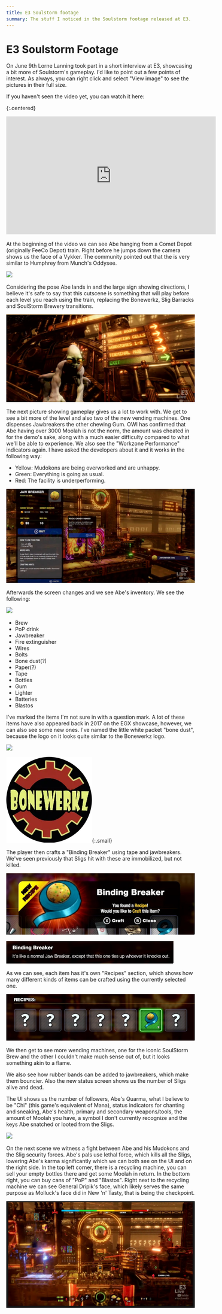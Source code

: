 ```yaml
---
title: E3 Soulstorm footage
summary: The stuff I noticed in the Soulstorm footage released at E3.
---
```


# E3 Soulstorm Footage

On June 9th Lorne Lanning took part in a short interview at E3, showcasing a bit
more of Soulstorm's gameplay. I'd like to point out a few points of
interest. As always, you can right click and select "View image" to see the
pictures in their full size.

If you haven't seen the video yet, you can watch it here:

{:.centered}
<p><iframe width="560" height="315"
src="https://www.youtube-nocookie.com/embed/DkShyuv1HK8" frameborder="0"
allow="accelerometer; autoplay; encrypted-media; gyroscope;
picture-in-picture" allowfullscreen></iframe></p>

At the beginning of the video we can see Abe hanging from a Comet Depot
(originally FeeCo Depot) train. Right before he jumps down the camera shows us
the face of a Vykker. The community pointed out that the is very similar to
Humphrey from Munch's Oddysee.

![](/imgs/e3/humphrey.jpg)

Considering the pose Abe lands in and the large sign showing directions,
I believe it's safe to say that this cutscene is something that will play
before each level you reach using the train, replacing the Bonewerkz, Slig
Barracks and SoulStorm Brewery transitions.

![](/imgs/e3/abe_pose.jpg)

The next picture showing gameplay gives us a lot to work with. We get to
see a bit more of the level and also two of the new vending machines. One
dispenses Jawbreakers the other chewing Gum. OWI has confirmed that Abe
having over 3000 Moolah is not the norm, the amount was cheated in for the
demo's sake, along with a much easier difficulty compared to what we'll be
able to experience. We also see the "Workzone Performance" indicators again.
I have asked the developers about it and it works in the following way:

* Yellow: Mudokons are being overworked and are unhappy.
* Green: Everything is going as usual.
* Red: The facility is underperforming.

![](/imgs/e3/vending.jpg)

Afterwards the screen changes and we see Abe's inventory. We see the
following:

![](/imgs/e3/inventory.jpg)

* Brew
* PoP drink
* Jawbreaker
* Fire extinguisher
* Wires
* Bolts
* Bone dust(?)
* Paper(?)
* Tape
* Bottles
* Gum
* Lighter
* Batteries
* Blastos

I've marked the items I'm not sure in with a question mark. A lot of these items
have also appeared back in 2017 on the EGX showcase, however, we can also see
some new ones. I've named the little white packet "bone dust", because the logo
on it looks quite similar to the Bonewerkz logo.

![](/imgs/e3/packet.jpg)

![](/imgs/bonewerkz.webp){:.small}

The player then crafts a "Binding Breaker" using tape and jawbreakers. We've
seen previously that Sligs hit with these are immobilized, but not killed.

![](/imgs/e3/binding.jpg)

![](/imgs/e3/desc.jpg)

As we can see, each item has it's own "Recipes" section, which shows how many
different kinds of items can be crafted using the currently selected one.

![](/imgs/e3/recipes.jpg)

We then get to see more wending machines, one for the iconic SoulStorm Brew and
the other I couldn't make much sense out of, but it looks something akin to a
flame.

We also see how rubber bands can be added to jawbreakers, which make them
bouncier. Also the new status screen shows us the number of Sligs alive and
dead.

The UI shows us the number of followers, Abe's Quarma, what I believe to
be "Chi" (this game's equivalent of Mana), status indicators for chanting
and sneaking, Abe's health, primary and secondary weapons/tools, the amount
of Moolah you have, a symbol I don't currently recognize and the keys Abe
snatched or looted from the Sligs.

![](/imgs/e3/vendos.jpg)

On the next scene we witness a fight between Abe and his Mudokons and the Slig
security forces. Abe's pals use lethal force, which kills all the Sligs,
lowering Abe's karma significantly which we can both see on the UI and on the
right side. In the top left corner, there is a recycling machine, you can sell
your empty bottles there and get some Moolah in return. In the bottom right,
you can buy cans of "PoP" and "Blastos". Right next to the recycling machine we
can see General Dripik's face, which likely serves the same purpose as Molluck's
face did in New 'n' Tasty, that is being the checkpoint.

![](/imgs/e3/fight.jpg)
